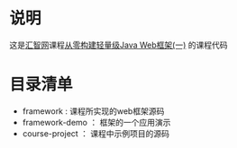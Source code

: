 # 说明

这是[汇智网](http://www.hubwiz.com)课程[从零构建轻量级Java Web框架(一)](http://www.hubwiz.com/course/571f48c208ce8b3d3a143533/)
的课程代码

# 目录清单

- framework : 课程所实现的web框架源码
- framework-demo ： 框架的一个应用演示
- course-project ： 课程中示例项目的源码